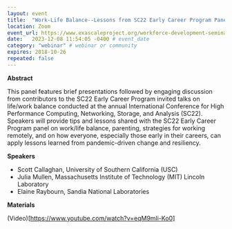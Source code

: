 ```yaml
---
layout: event
title:  "Work-Life Balance--Lessons from SC22 Early Career Program Panelists"
location: Zoom
event_url: https://www.exascaleproject.org/workforce-development-seminar-series/ # optional
date:   2023-12-08 11:54:05 -0400 # event_date
category: "webinar" # webinar or community
expires: 2018-10-26
repeated: false
---
```


**Abstract**

This panel features brief presentations followed by engaging discussion from contributors to the SC22 Early Career Program invited talks on life/work balance conducted at the annual International Conference for High Performance Computing, Networking, Storage, and Analysis (SC22). Speakers will provide tips and lessons shared with the SC22 Early Career Program panel on work/life balance, parenting, strategies for working remotely, and on how everyone, especially those early in their careers, can apply lessons learned from pandemic-driven change and resiliency.

**Speakers**

* Scott Callaghan, University of Southern California (USC)
* Julia Mullen, Massachusetts Institute of Technology (MIT) Lincoln Laboratory
* Elaine Raybourn, Sandia National Laboratories

**Materials**

(Video)[https://www.youtube.com/watch?v=eqM9mli-Ko0]
